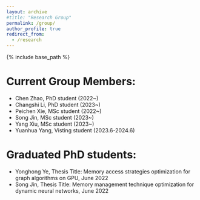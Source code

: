 ```yaml
---
layout: archive
#title: "Research Group"
permalink: /group/
author_profile: true
redirect_from:
  - /research
---
```


{% include base_path %}

Current Group Members:
=====
- Chen Zhao, PhD student (2022~)
- Changshi Li, PhD student (2023~)
- Peichen Xie, MSc student (2022~)
- Song Jin, MSc student (2023~)
- Yang Xiu, MSc student (2023~)
- Yuanhua Yang, Visting student (2023.6-2024.6)

Graduated PhD students:
=====
- Yonghong Ye, Thesis Title: Memory access strategies optimization for graph algorithms on GPU, June 2022
- Song Jin, Thesis Title: Memory management technique optimization for dynamic neural networks, June 2022
